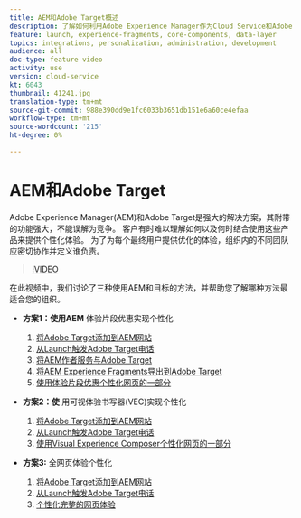 ```yaml
---
title: AEM和Adobe Target概述
description: 了解如何利用Adobe Experience Manager作为Cloud Service和Adobe Target来创造和提供个性化体验。
feature: launch, experience-fragments, core-components, data-layer
topics: integrations, personalization, administration, development
audience: all
doc-type: feature video
activity: use
version: cloud-service
kt: 6043
thumbnail: 41241.jpg
translation-type: tm+mt
source-git-commit: 988e390dd9e1fc6033b3651db151e6a60ce4efaa
workflow-type: tm+mt
source-wordcount: '215'
ht-degree: 0%

---
```



# AEM和Adobe Target

Adobe Experience Manager(AEM)和Adobe Target是强大的解决方案，其附带的功能强大，不能误解为竞争。 客户有时难以理解如何以及何时结合使用这些产品来提供个性化体验。 为了为每个最终用户提供优化的体验，组织内的不同团队应密切协作并定义谁负责。

>[!VIDEO](https://video.tv.adobe.com/v/41241?quality=12&learn=on)

在此视频中，我们讨论了三种使用AEM和目标的方法，并帮助您了解哪种方法最适合您的组织。

* __方案1：使用AEM__ 体验片段优惠实现个性化

   1. [将Adobe Target添加到AEM网站](./add-target-launch-extension.md)
   1. [从Launch触发Adobe Target电话](./load-and-fire-target.md)
   1. [将AEM作者服务与Adobe Target](./setup-aem-target-cloud-service.md)
   1. [将AEM Experience Fragments导出到Adobe Target](./export-experience-fragment-target.md)
   1. [使用体验片段优惠个性化网页的一部分](./create-target-activity.md)

* __方案2：使__ 用可视体验书写器(VEC)实现个性化

   1. [将Adobe Target添加到AEM网站](./add-target-launch-extension.md)
   1. [从Launch触发Adobe Target电话](./load-and-fire-target.md)
   1. [使用Visual Experience Composer个性化网页的一部分](./personalization-using-vec.md)

* __方案3:__ 全网页体验个性化

   1. [将Adobe Target添加到AEM网站](./add-target-launch-extension.md)
   1. [从Launch触发Adobe Target电话](./load-and-fire-target.md)
   1. [个性化完整的网页体验](./personalization-web-page.md)


